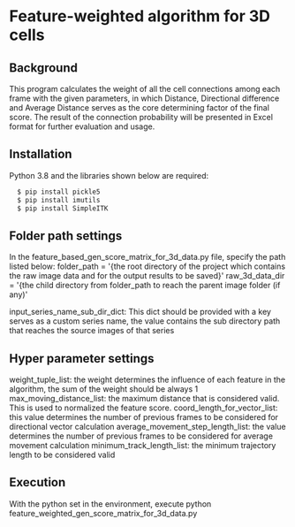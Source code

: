 Feature-weighted algorithm for 3D cells 
========================


Background
-------------
This program calculates the weight of all the cell connections among each frame with the given parameters, in which Distance, Directional difference and Average Distance serves as the core determining factor of the final score.
The result of the connection probability will be presented in Excel format for further evaluation and usage.


Installation
-------------
Python 3.8 and the libraries shown below are required:
```sh
  $ pip install pickle5
  $ pip install imutils
  $ pip install SimpleITK  
```


Folder path settings
-------------
In the feature_based_gen_score_matrix_for_3d_data.py file, specify the path listed below:
folder_path = '{the root directory of the project which contains the raw image data and for the output results to be saved}'
raw_3d_data_dir = '{the child directory from folder_path to reach the parent image folder (if any)'

input_series_name_sub_dir_dict:
This dict should be provided with a key serves as a custom series name, the value contains the sub directory path that reaches the source images of that series


Hyper parameter settings
-------------
weight_tuple_list: the weight determines the influence of each feature in the algorithm, the sum of the weight should be always 1
max_moving_distance_list: the maximum distance that is considered valid. This is used to normalized the feature score.
coord_length_for_vector_list: this value determines the number of previous frames to be considered for directional vector calculation 
average_movement_step_length_list: the value determines the number of previous frames to be considered for average movement calculation
minimum_track_length_list: the minimum trajectory length to be considered valid


Execution
-------------
With the python set in the environment, execute python feature_weighted_gen_score_matrix_for_3d_data.py